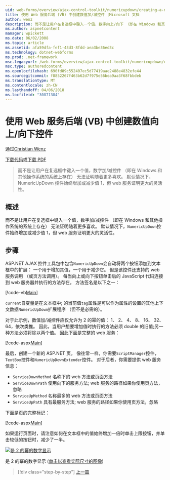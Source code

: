 ```yaml
---
uid: web-forms/overview/ajax-control-toolkit/numericupdown/creating-a-numeric-up-down-control-with-a-web-service-backend-vb
title: 使用 Web 服务后端 (VB) 中创建数值加/减控件 |Microsoft 文档
author: wenz
description: 而不是让用户在复选框中键入一个值，数字向上/向下 （即在 Windows 和其他操作系统的系统上存在） 的控件无法证明随着更多 c...
ms.author: aspnetcontent
manager: wpickett
ms.date: 06/02/2008
ms.topic: article
ms.assetid: afa59dfa-fef1-43d3-8fdd-aea3be36ed3c
ms.technology: dotnet-webforms
ms.prod: .net-framework
msc.legacyurl: /web-forms/overview/ajax-control-toolkit/numericupdown/creating-a-numeric-up-down-control-with-a-web-service-backend-vb
msc.type: authoredcontent
ms.openlocfilehash: 690fd89c552407ec5d77419aae2488e4832efe44
ms.sourcegitcommit: f8852267f463b62d7f975e56bea9aa3f68fbbdeb
ms.translationtype: MT
ms.contentlocale: zh-CN
ms.lasthandoff: 04/06/2018
ms.locfileid: "30871384"
---
```

<a name="creating-a-numeric-updown-control-with-a-web-service-backend-vb"></a>使用 Web 服务后端 (VB) 中创建数值向上/向下控件
====================
通过[Christian Wenz](https://github.com/wenz)

[下载代码](http://download.microsoft.com/download/9/3/f/93f8daea-bebd-4821-833b-95205389c7d0/numericupdown1.vb.zip)或[下载 PDF](http://download.microsoft.com/download/2/d/c/2dc10e34-6983-41d4-9c08-f78f5387d32b/numericupdown1VB.pdf)

> 而不是让用户在复选框中键入一个值，数字加/减控件 （即在 Windows 和其他操作系统的系统上存在） 无法证明随着更多喜欢。 默认情况下，NumericUpDown 控件始终增加或减少值 1，但 web 服务证明更大的灵活性。


## <a name="overview"></a>概述

而不是让用户在复选框中键入一个值，数字加/减控件 （即在 Windows 和其他操作系统的系统上存在） 无法证明随着更多喜欢。 默认情况下，`NumericUpDown`控件始终增加或减少值 1，但 web 服务证明更大的灵活性。

## <a name="steps"></a>步骤

ASP.NET AJAX 控件工具包中包含`NumericUpDown`会自动将两个按钮添加到文本框中的扩展： 一个用于增加其值，一个用于减少它。 但是该控件还支持的 web 服务调用 （或页方法调用）。 每当向上或向下按钮单击后的 JavaScript 代码连接到 web 服务器并执行的方法存在。 方法签名是以下之一：

[!code-vb[Main](creating-a-numeric-up-down-control-with-a-web-service-backend-vb/samples/sample1.vb)]

`current`自变量是在文本框中; 的当前值`tag`属性是可以作为属性的设置的其他上下文数据`NumericUpDown`扩展程序 （但不是必需的）。

对于此示例，数值加/减控件应仅允许为 2 的幂的值： 1、 2、 4、 8、 16、 32、 64，依次类推。 因此，当用户想要增加值时执行的方法必须 double 的旧值;另一种方法必须将除以两个值。 因此下面是完整的 web 服务：

[!code-aspx[Main](creating-a-numeric-up-down-control-with-a-web-service-backend-vb/samples/sample2.aspx)]

最后，创建一个新的 ASP.NET 页。 像往常一样，你需要`ScriptManager`控件，`TextBox`控件和`NumericUpDownExtender`控件。 对于后者，你需要提供 web 服务信息：

- `ServiceDownMethod` 名称下的 web 方法或页面方法
- `ServiceDownPath` 使用向下的服务方法; web 服务的路径如果你使用页方法，忽略
- `ServiceUpMethod` 名称最多的 web 方法或页面方法
- `ServiceUpPath` 具有最服务方法; web 服务的路径如果你使用页方法，忽略

下面是页的完整标记：

[!code-aspx[Main](creating-a-numeric-up-down-control-with-a-web-service-backend-vb/samples/sample3.aspx)]

如果运行页面时，请注意如何在文本框中的值始终增加一倍时单击上限按钮，并单击较低的按钮时，减少了一半。


[![是 2 的幂的数字显示](creating-a-numeric-up-down-control-with-a-web-service-backend-vb/_static/image2.png)](creating-a-numeric-up-down-control-with-a-web-service-backend-vb/_static/image1.png)

是 2 的幂的数字显示 ([单击以查看实际尺寸的图像](creating-a-numeric-up-down-control-with-a-web-service-backend-vb/_static/image3.png))

> [!div class="step-by-step"]
> [上一篇](creating-a-numeric-up-down-control-with-a-web-service-backend-cs.md)

